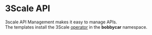 # 3Scale API
3scale API Management makes it easy to manage APIs. <br/>
The templates install the 3Scale [operator](https://github.com/3scale/3scale-operator) in the **bobbycar** namespace.